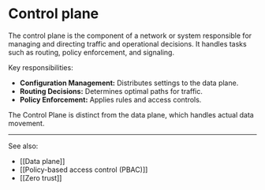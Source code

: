 
# Control plane

The control plane is the component of a network or system responsible for managing and directing traffic and operational decisions. It handles tasks such as routing, policy enforcement, and signaling.

Key responsibilities:

- **Configuration Management:** Distributes settings to the data plane.
- **Routing Decisions:** Determines optimal paths for traffic.
- **Policy Enforcement:** Applies rules and access controls.

The Control Plane is distinct from the data plane, which handles actual data movement.

---

See also:

- [[Data plane]]
- [[Policy-based access control (PBAC)]]
- [[Zero trust]]
